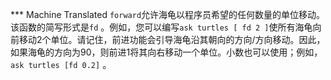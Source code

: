 ﻿*** Machine Translated
`forward`允许海龟以程序员希望的任何数量的单位移动。该函数的简写形式是`fd` 。例如，您可以编写`ask turtles [ fd 2 ]`使所有海龟向前移动2个单位。请记住，前进功能会引导海龟沿其朝向的方向/方向移动。因此，如果海龟的方向为90，则前进1将其向右移动一个单位。小数也可以使用；例如，`ask turtles [fd 0.2]` 。